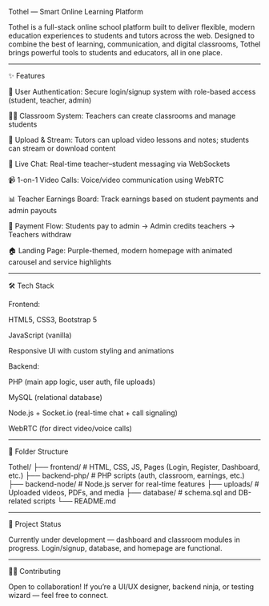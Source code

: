 Tothel — Smart Online Learning Platform

Tothel is a full-stack online school platform built to deliver flexible, modern education experiences to students and tutors across the web. Designed to combine the best of learning, communication, and digital classrooms, Tothel brings powerful tools to students and educators, all in one place.


---

✨ Features

🔐 User Authentication: Secure login/signup system with role-based access (student, teacher, admin)

🧑‍🏫 Classroom System: Teachers can create classrooms and manage students

📁 Upload & Stream: Tutors can upload video lessons and notes; students can stream or download content

💬 Live Chat: Real-time teacher–student messaging via WebSockets

📹 1-on-1 Video Calls: Voice/video communication using WebRTC

📊 Teacher Earnings Board: Track earnings based on student payments and admin payouts

💸 Payment Flow: Students pay to admin → Admin credits teachers → Teachers withdraw

🏠 Landing Page: Purple-themed, modern homepage with animated carousel and service highlights



---

🛠 Tech Stack

Frontend:

HTML5, CSS3, Bootstrap 5

JavaScript (vanilla)

Responsive UI with custom styling and animations


Backend:

PHP (main app logic, user auth, file uploads)

MySQL (relational database)

Node.js + Socket.io (real-time chat + call signaling)

WebRTC (for direct video/voice calls)



---

📂 Folder Structure

Tothel/
├── frontend/           # HTML, CSS, JS, Pages (Login, Register, Dashboard, etc.)
├── backend-php/        # PHP scripts (auth, classroom, earnings, etc.)
├── backend-node/       # Node.js server for real-time features
├── uploads/            # Uploaded videos, PDFs, and media
├── database/           # schema.sql and DB-related scripts
└── README.md


---

🚀 Project Status

Currently under development — dashboard and classroom modules in progress. Login/signup, database, and homepage are functional.


---

👨‍💻 Contributing

Open to collaboration! If you’re a UI/UX designer, backend ninja, or testing wizard — feel free to connect.
